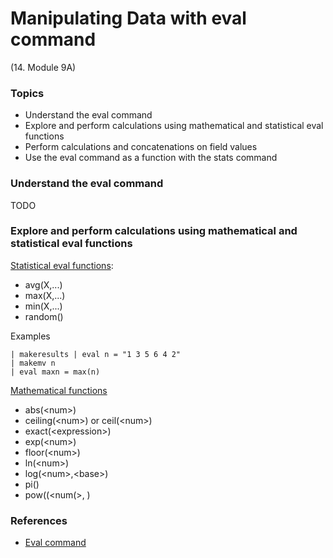 # Manipulating Data with eval command


(14. Module 9A)
### Topics
* Understand the eval command
* Explore and perform calculations using mathematical and statistical eval functions
* Perform calculations and concatenations on field values
* Use the eval command as a function with the stats command

### Understand the eval command
TODO

### Explore and perform calculations using mathematical and statistical eval functions
[Statistical eval functions](https://docs.splunk.com/Documentation/Splunk/9.0.0/SearchReference/StatisticalFunctions):
* avg(X,...)
* max(X,...)
* min(X,...)
* random()
 
Examples
```
| makeresults | eval n = "1 3 5 6 4 2" 
| makemv n
| eval maxn = max(n)
```

[Mathematical functions](https://docs.splunk.com/Documentation/SCS/current/SearchReference/MathematicalFunctions#Mathematical_functions)
* abs(&lt;num&gt;)
* ceiling(&lt;num&gt;) or ceil(&lt;num&gt;)
* exact(&lt;expression&gt;)
* exp(&lt;num&gt;)
* floor(&lt;num&gt;)
* ln(&lt;num&gt;)
* log(&lt;num&gt;,&lt;base&gt;)
* pi()
* pow((&lt;num(&gt;, <exp>)



### References
* [Eval command](https://docs.splunk.com/Documentation/SCS/current/SearchReference/EvalCommandOverview)

